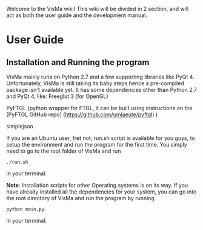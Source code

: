 Welcome to the VisMa wiki! This wiki will be divided in 2 section, and will act as both the user guide and the development manual.

# User Guide

## Installation and Running the program

VisMa mainly runs on Python 2.7 and a few supporting libraries like PyQt 4. 
Unfortunately, VisMa is still taking its baby steps hence a pre-compiled package isn't available yet. 
It has some dependencies other than Python 2.7 and PyQt 4, like:
Freeglut 3 (for OpenGL)

PyFTGL (python wrapper for FTGL, it can be built using instructions on the [PyFTGL GitHub repo] (https://github.com/umlaeute/pyftgl) )

simplejson

If you are an Ubuntu user, fret not, run.sh script is available for you guys, to setup the environment and run the program for the first time. You simply need to go to the root folder of VisMa and run

`./run.sh`

in your terminal.

**Note**: Installation scripts for other Operating systems is on its way.
If you have already installed all the dependencies for your system, you can go into the root directory of VisMa and run the program by running 

`python main.py`

in your terminal.

